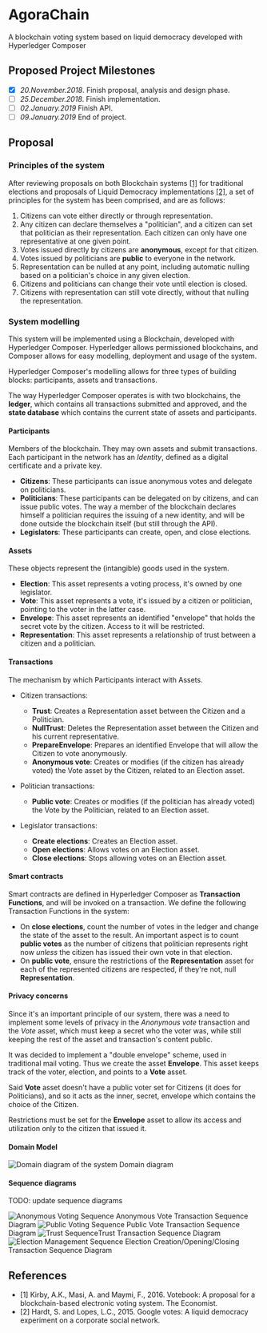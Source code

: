 # AgoraChain

A blockchain voting system based on liquid democracy developed with Hyperledger Composer

## Proposed Project Milestones

- [x] _20.November.2018_. Finish proposal, analysis and design phase.
- [ ] _25.December.2018_. Finish implementation.
- [ ] _02.January.2019_ Finish API.
- [ ] _09.January.2019_ End of project.

## Proposal

### Principles of the system

After reviewing proposals on both Blockchain systems [\[1\]](#References) for traditional elections and proposals of Liquid Democracy implementations [\[2\]](#References), a set of principles for the system has been comprised, and are as follows:

1. Citizens can vote either directly or through representation.
2. Any citizen can declare themselves a "politician", and a citizen can set that politician as their representation. Each citizen can only have one representative at one given point.
3. Votes issued directly by citizens are **anonymous**, except for that citizen.
4. Votes issued by politicians are **public** to everyone in the network.
5. Representation can be nulled at any point, including automatic nulling based on a politician's choice in any given election.
6. Citizens and politicians can change their vote until election is closed.
7. Citizens with representation can still vote directly, without that nulling the representation.

### System modelling

This system will be implemented using a Blockchain, developed with Hyperledger Composer. Hyperledger allows permissioned blockchains, and Composer allows for easy modelling, deployment and usage of the system.

Hyperledger Composer's modelling allows for three types of building blocks: participants, assets and transactions.

The way Hyperledger Composer operates is with two blockchains, the **ledger**, which contains all transactions submitted and approved, and the **state database** which contains the current state of assets and participants.

#### Participants

Members of the blockchain. They may own assets and submit transactions. Each participant in the network has an *Identity*, defined as a digital certificate and a private key.

- **Citizens**: These participants can issue anonymous votes and delegate on politicians.
- **Politicians**: These participants can be delegated on by citizens, and can issue public votes. The way a member of the blockchain declares himself a politician requires the issuing of a new identity, and will be done outside the blockchain itself (but still through the API).
- **Legislators**: These participants can create, open, and close elections.

#### Assets

These objects represent the (intangible) goods used in the system.

- **Election**: This asset represents a voting process, it's owned by one legislator.
- **Vote**: This asset represents a vote, it's issued by a citizen or politician, pointing to the voter in the latter case.
- **Envelope**: This asset represents an identified "envelope" that holds the secret vote by the citizen. Access to it will be restricted.
- **Representation**: This asset represents a relationship of trust between a citizen and a politician.

#### Transactions

The mechanism by which Participants interact with Assets.

- Citizen transactions:

  - **Trust**: Creates a Representation asset between the Citizen and a Politician.
  - **NullTrust**: Deletes the Representation asset between the Citizen and his current representative.
  - **PrepareEnvelope**: Prepares an identified Envelope that will allow the Citizen to vote anonymously.
  - **Anonymous vote**: Creates or modifies (if the citizen has already voted) the Vote asset by the Citizen, related to an Election asset.

- Politician transactions:

  - **Public vote**: Creates or modifies (if the politician has already voted) the Vote by the Politician, related to an Election asset.

- Legislator transactions:

  - **Create elections**: Creates an Election asset.
  - **Open elections**: Allows votes on an Election asset.
  - **Close elections**: Stops allowing votes on an Election asset.

#### Smart contracts

Smart contracts are defined in Hyperledger Composer as **Transaction Functions**, and will be invoked on a transaction. We define the following Transaction Functions in the system:

- On **close elections**, count the number of votes in the ledger and change the state of the asset to the result. An important aspect is to count **public votes** as the number of citizens that politician represents right now *unless* the citizen has issued their own vote in that election.
- On **public vote**, ensure the restrictions of the **Representation** asset for each of the represented citizens are respected, if they're not, null **Representation**.

#### Privacy concerns

Since it's an important principle of our system, there was a need to implement some levels of privacy in the *Anonymous vote* transaction and the *Vote* asset, which must keep a secret who the voter was, while still keeping the rest of the asset and transaction's content public.

It was decided to implement a "double envelope" scheme, used in traditional mail voting. Thus we create the asset **Envelope**. This asset keeps track of the voter, election, and points to a **Vote** asset.

Said **Vote** asset doesn't have a public voter set for Citizens (it does for Politicians), and so it acts as the inner, secret, envelope which contains the choice of the Citizen.

Restrictions must be set for the **Envelope** asset to allow its access and utilization only to the citizen that issued it.

#### Domain Model

![Domain diagram of the system](https://raw.githubusercontent.com/es2812/AgoraChain/d9398842b154da627e7f171968842f2a36767a85/Diagrams/ClassDiagram.png)
Domain diagram

#### Sequence diagrams

TODO: update sequence diagrams

![Anonymous Voting Sequence](https://raw.githubusercontent.com/es2812/AgoraChain/master/Diagrams/tx_voting.png)
Anonymous Vote Transaction Sequence Diagram
![Public Voting Sequence](https://raw.githubusercontent.com/es2812/AgoraChain/master/Diagrams/tx_votingpolitic.png)
Public Vote Transaction Sequence Diagram
![Trust Sequence](https://raw.githubusercontent.com/es2812/AgoraChain/master/Diagrams/tx_trust.png)Trust Transaction Sequence Diagram
![Election Management Sequence](https://raw.githubusercontent.com/es2812/AgoraChain/master/Diagrams/tx_elections.png)
Election Creation/Opening/Closing Transaction Sequence Diagram

## References

- [1] Kirby, A.K., Masi, A. and Maymi, F., 2016. Votebook: A proposal for a blockchain-based electronic voting system. The Economist.
- [2] Hardt, S. and Lopes, L.C., 2015. Google votes: A liquid democracy experiment on a corporate social network.